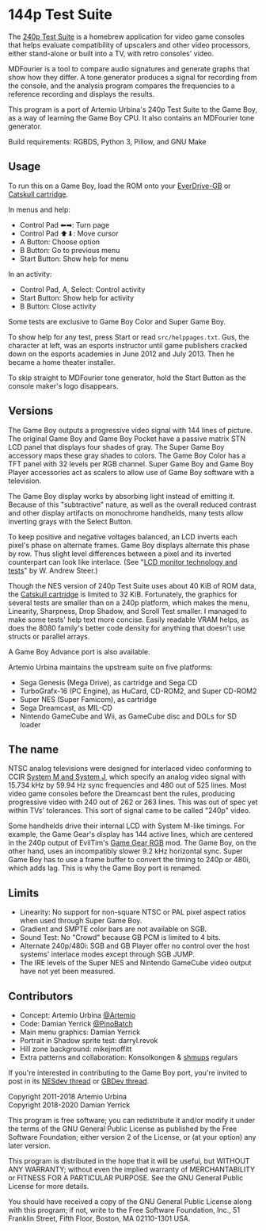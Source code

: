 144p Test Suite
===============

The [240p Test Suite] is a homebrew application for video game
consoles that helps evaluate compatibility of upscalers and other
video processors, either stand-alone or built into a TV, with retro
consoles' video.

MDFourier is a tool to compare audio signatures and generate graphs
that show how they differ.  A tone generator produces a signal for
recording from the console, and the analysis program compares the
frequencies to a reference recording and displays the results.

This program is a port of Artemio Urbina's 240p Test Suite
to the Game Boy, as a way of learning the Game Boy CPU.
It also contains an MDFourier tone generator.

Build requirements: RGBDS, Python 3, Pillow, and GNU Make

[240p Test Suite]: http://junkerhq.net/xrgb/index.php/240p_test_suite
[240p Test Suite]: http://junkerhq.net/xrgb/index.php/240p_test_suite

Usage
-----
To run this on a Game Boy, load the ROM onto your [EverDrive-GB]
or [Catskull cartridge].

In menus and help:

* Control Pad ⬅➡: Turn page
* Control Pad ⬆⬇: Move cursor
* A Button: Choose option
* B Button: Go to previous menu
* Start Button: Show help for menu

In an activity:

* Control Pad, A, Select: Control activity
* Start Button: Show help for activity
* B Button: Close activity

Some tests are exclusive to Game Boy Color and Super Game Boy.

To show help for any test, press Start or read `src/helppages.txt`.
Gus, the character at left, was an esports instructor until game
publishers cracked down on the esports academies in June 2012 and
July 2013.  Then he became a home theater installer.

To skip straight to MDFourier tone generator, hold the Start Button
as the console maker's logo disappears.

[EverDrive-GB]: https://krikzz.com/store/home/48-everdrive-gb.html
[Catskull cartridge]: https://catskullelectronics.com/32kcart

Versions
--------
The Game Boy outputs a progressive video signal with 144 lines
of picture.  The original Game Boy and Game Boy Pocket have a
passive matrix STN LCD panel that displays four shades of gray.
The Super Game Boy accessory maps these gray shades to colors.
The Game Boy Color has a TFT panel with 32 levels per RGB channel.
Super Game Boy and Game Boy Player accessories act as scalers to
allow use of Game Boy software with a television.

The Game Boy display works by absorbing light instead of emitting it.
Because of this "subtractive" nature, as well as the overall reduced
contrast and other display artifacts on monochrome handhelds, many
tests allow inverting grays with the Select Button.

To keep positive and negative voltages balanced, an LCD inverts each
pixel's phase on alternate frames.  Game Boy displays alternate this
phase by row.  Thus slight level differences between a pixel and its
inverted counterpart can look like interlace.
(See "[LCD monitor technology and tests]" by W. Andrew Steer.)

[LCD monitor technology and tests]: http://www.techmind.org/lcd/

Though the NES version of 240p Test Suite uses about 40 KiB of ROM
data, the [Catskull cartridge] is limited to 32 KiB.  Fortunately,
the graphics for several tests are smaller than on a 240p platform,
which makes the menu, Linearity, Sharpness, Drop Shadow, and Scroll
Test smaller.  I managed to make some tests' help text more concise.
Easily readable VRAM helps, as does the 8080 family's better code
density for anything that doesn't use structs or parallel arrays.

A Game Boy Advance port is also available.

Artemio Urbina maintains the upstream suite on five platforms:

* Sega Genesis (Mega Drive), as cartridge and Sega CD
* TurboGrafx-16 (PC Engine), as HuCard, CD-ROM2, and Super CD-ROM2
* Super NES (Super Famicom), as cartridge
* Sega Dreamcast, as MIL-CD
* Nintendo GameCube and Wii, as GameCube disc and DOLs for SD loader

The name
--------
NTSC analog televisions were designed for interlaced video conforming
to CCIR [System M and System J], which specify an analog video
signal with 15.734 kHz by 59.94 Hz sync frequencies and 480 out of
525 lines.  Most video game consoles before the Dreamcast bent the
rules, producing progressive video with 240 out of 262 or 263 lines.
This was out of spec yet within TVs' tolerances.  This sort of signal
came to be called "240p" video.

Some handhelds drive their internal LCD with System M-like timings.
For example, the Game Gear's display has 144 active lines, which
are centered in the 240p output of EvilTim's [Game Gear RGB] mod.
The Game Boy, on the other hand, uses an incompatibly slower 9.2 kHz
horizontal sync.  Super Game Boy has to use a frame buffer to
convert the timing to 240p or 480i, which adds lag.  This is why
the Game Boy port is renamed.

[System M and System J]: https://en.wikipedia.org/wiki/CCIR_System_M
[Game Gear RGB]: http://members.optusnet.com.au/eviltim/ggrgb/ggrgb.html

Limits
------
* Linearity: No support for non-square NTSC or PAL pixel aspect
  ratios when used through Super Game Boy.
* Gradient and SMPTE color bars are not available on SGB.
* Sound Test: No "Crowd" because GB PCM is limited to 4 bits.
* Alternate 240p/480i: SGB and GB Player offer no control over
  the host systems' interlace modes except through SGB JUMP.
* The IRE levels of the Super NES and Nintendo GameCube video output
  have not yet been measured.

Contributors
------------
* Concept: Artemio Urbina [@Artemio]
* Code: Damian Yerrick [@PinoBatch]
* Main menu graphics: Damian Yerrick
* Portrait in Shadow sprite test: darryl.revok
* Hill zone background: mikejmoffitt
* Extra patterns and collaboration: Konsolkongen & [shmups] regulars

If you're interested in contributing to the Game Boy port, you're
invited to post in its [NESdev thread] or [GBDev thread].

[@Artemio]: https://twitter.com/Artemio
[@PinoBatch]: https://twitter.com/PinoBatch
[shmups]: http://shmups.system11.org/
[NESdev thread]: https://forums.nesdev.com/viewtopic.php?f=20&t=17221
[GBDev thread]: http://gbdev.gg8.se/forums/viewtopic.php?id=542

Copyright 2011-2018 Artemio Urbina  
Copyright 2018-2020 Damian Yerrick

This program is free software; you can redistribute it and/or modify
it under the terms of the GNU General Public License as published by
the Free Software Foundation; either version 2 of the License, or
(at your option) any later version.

This program is distributed in the hope that it will be useful,
but WITHOUT ANY WARRANTY; without even the implied warranty of
MERCHANTABILITY or FITNESS FOR A PARTICULAR PURPOSE.  See the
GNU General Public License for more details.

You should have received a copy of the GNU General Public License along
with this program; if not, write to the Free Software Foundation, Inc.,
51 Franklin Street, Fifth Floor, Boston, MA 02110-1301 USA.
